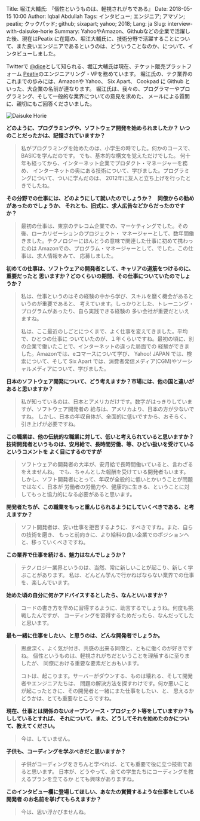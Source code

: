 Title: 堀江大輔氏: 『個性というものは、軽視されがちである』
Date: 2018-05-15 10:00
Author: Iqbal Abdullah
Tags: インタビュー; エンジニア; アマゾン; peatix; クックパッド; github; sixapart; yahoo; 2018;
Lang: ja
Slug: interview-with-daisuke-horie
Summary: YahooやAmazon、Githubなどの企業で活躍した後、現在はPeatix に在籍の、堀江大輔氏に、技術分野で活躍することについて、また良いエンジニアであるというのは、どういうことなのか、について、インタビューしました。 

Twitterで [@dice](https://twitter.com/dice)として知られる、堀江大輔氏は現在、チケット販売プラットフォーム 
[Peatix](https://peatix.com/)のエンジニアリング・VPを務めています。
堀江氏の、テク業界のこれまでの歩みには、Amazonや Yahoo、 Six Apart、 Cookpad に Github
といった、大企業の名前が連なります。
堀江氏は、我々の、プログラマーやプログラミング、そして一般的な業界についての意見を求めた、
メールによる質問に、親切にもご回答くださいました。

![Daisuke Horie]({filename}/images/engineer-interviews/daisuke-horie-picture.jpg)

**どのように、プログラミングや、ソフトウェア開発を始められましたか？
いつのことだったかは、記憶されていますか？**

> 私がプログラミングを始めたのは、小学生の時でした。何かのコースで、BASICを学んだのです。
> でも、基本的な構文を覚えただけでした。
> 何十年も経ってから、インターネット企業でプロダクト・マネージャーを務め、
> インターネットの奥にある技術について、学びました。プログラミングについて、ついに学んだのは、
> 2012年に友人と立ち上げを行ったときでしたね。

**その分野での仕事には、どのようにして就いたのでしょうか？　同僚からの勧めがあったのでしょうか、
それとも、旧式に、求人広告などからだったのですか？**

> 最初の仕事は、東京のテレコム企業での、マーケティングでした。その後、ローカリゼーションのプロジェクト・
> マネージャーとして、数年間働きました。テクノロジーにほんとうの意味で関連した仕事に初めて携わったのは
> Amazonでの、プログラム・マネージャーとして、でした。この仕事は、求人情報をみて、
> 応募しました。

**初めての仕事は、ソフトウェアの開発者として、キャリアの道筋をつけるのに、重要だったと
思いますか？どのくらいの期間、その仕事についていたのでしょうか？**

> 私は、仕事というのはその経験の中から学び、スキルを磨く機会があるというのが重要であると、
> 考えています。しっかりとした、トレーニング・プログラムがあったり、自ら実践できる経験の
> 多い会社が重要だといえますね。  
>
> 私は、ここ最近のしごとにつくまで、よく仕事を変えてきました。平均で、ひとつの仕事に
> ついていたのが、１年くらいですね。最初の頃に、別の企業で働いたことで、インターネットの違った局面での
> 経験ができました。Amazonでは、eコマースについて学び、
> Yahoo! JAPAN では、検索について、そして Six
> Apart では、消費者発信メディア(CGM)やソーシャルメディアについて、学びました。

**日本のソフトウェア開発について、どう考えますか？市場には、他の国と違いがあると思いますか？**

> 私が知っているのは、日本とアメリカだけです。数字がはっきりしていますが、ソフトウェア開発者の
> 給与は、アメリカより、日本の方が少ないですね。
> しかし、日本の年収自体が、全面的に低いですから、おそらく、引き上げが必要ですね。

**この職業は、他の伝統的な職業に対して、低いと考えられていると思いますか？
技術開発者というものは、安月給で、長時間労働、等、ひどい扱いを受けているというコメントを
よく目にするのですが**

> ソフトウェアの開発者の大半が、安月給で長時間働いていると、言わざるをえませんね。
> でも、ちゃんとした報酬を受けている開発者もいます。
> しかし、ソフト開発者にとって、年収が全般的に低いとかいうことが問題ではなく、日本が
> 労働者の労働力や、健康的に生きる、ということに対してもっと協力的になる必要があると思います。

**開発者たちが、この職業をもっと重んじられるようにしていくべきである、と考えますか？**

> ソフト開発者は、安い仕事を拒否するように、すべきですね。また、自らの技術を磨き、
> もっと前向きに、より給料の良い企業でのポジションへと、移っていくべきですね。

**この業界で仕事を続ける、魅力はなんでしょうか？**

> テクノロジー業界というのは、当然、常に新しいことが起こり、新しく学ぶことがあります。
> 私は、どんどん学んで行かねばならない業界での仕事を、楽しんでいます。

**始めた頃の自分に何かアドバイスするとしたら、なんといいますか？**

> コードの書き方を早めに習得するように、助言するでしょうね。何度も挑戦したんですが、
> コーディングを習得するためだったら、なんだってしたと思います。

**最も一緒に仕事をしたい、と思うのは、どんな開発者でしょうか。**

> 思慮深く、よく気が付き、共感の出来る同僚と、ともに働くのが好きですね。
> 個性というものは、軽視されがちだということを理解するに至りましたが、
> 同僚における重要な要素だとおもいます。
>
> コトは、起こります。サーバーがダウンする、ものは壊れる、そして開発者やエンジニアたちは、
> 問題の解決方法を探すわけです。何か悪いことが起こったときに、その開発者と一緒にまた仕事をしたい、と、
> 思えるかどうかは、とても重要なところですね。

**現在、仕事とは関係のないオープンソース・プロジェクト等をしていますか？もししているとすれば、
それについて、また、どうしてそれを始めたのかについて、教えてください。**

> 今は、していません。

**子供も、コーディングを学ぶべきだと思いますか？**

> 子供がコーディングをきちんと学べれば、とても重要で役に立つ技術であると思います。
> 日本が、どうやって、全ての学生たちにコーディングを教えるプランを立てるか
> とても興味がありますね。

**このインタビュー欄に登場してほしい、あなたの賞賛するような仕事をしている開発者
のお名前を挙げてもらえますか？**

> 今は、思い浮かびませんね。
